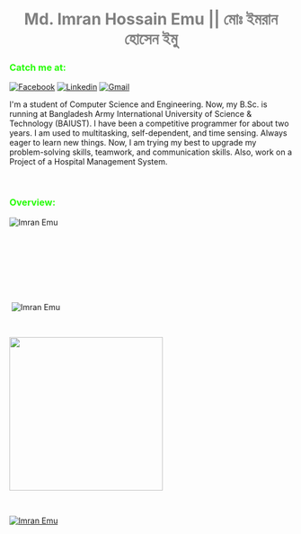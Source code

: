 <!---Heading--->
<h1 align="center" style="color:#808080"> Md. Imran Hossain Emu || মোঃ ইমরান হোসেন ইমু</h1>


<!---Contact Info--->
<h3 align="left" style="color:#26FC07">Catch me at:</h3>


<a href = "https://www.facebook.com/mdihemu">
<img src="https://img.shields.io/badge/Facebook-1877F2?style=for-the-badge&logo=facebook&logoColor=white" alt="Facebook"></a>

<a href="https://www.linkedin.com/in/mdihemu">
<img src="https://img.shields.io/badge/LinkedIn-0077B5?style=for-the-badge&logo=linkedin&logoColor=white" alt="Linkedin"></a>

<a href="mailto:mdihemu@gmail.com">
<img src="https://img.shields.io/badge/Gmail-D14836?style=for-the-badge&logo=gmail&logoColor=white" alt="Gmail"></a>


<!---Details--->
<p>I'm a student of Computer Science and Engineering. Now, my B.Sc. is running at  Bangladesh Army International University of Science & Technology (<a href:"https://www.baiust.edu.bd/">BAIUST</a>). I have been a competitive programmer for about two years. I am used to multitasking, self-dependent, and time sensing. Always eager to learn new things. Now, I am trying my best to upgrade my problem-solving skills, teamwork, and communication skills. Also, work on a Project of a Hospital Management System.</p>

<br>

<h3 align = "left" style="color:#26FC07;">Overview:</h3>

<!---Language Chart--->
<p><img align="left" src="https://github-readme-stats.vercel.app/api/top-langs?username=mdihemu&show_icons=true&locale=en&layout=compact" alt="Imran Emu" /></p>

<br><br><br><br><br>
<br><br><br>

<!---Github Stats--->
<p>&nbsp;<img align="center" src="https://github-readme-stats.vercel.app/api?username=mdihemu&show_icons=true&locale=en&theme=yeblu" alt="Imran Emu" /></p>

<br>

<!---Compititive Programming --->

<p float="left">
<img height="273em" src="https://leetcard.jacoblin.cool/DarkMotion?theme=light&font=Karma&ext=contest" />
</p>

<br>

<!---Trophy Info--->
<p align="left"> <a href="https://github.com/ryo-ma/github-profile-trophy"><img src="https://github-profile-trophy.vercel.app/?username=mdihemu" alt="Imran Emu" /></a> </p>
